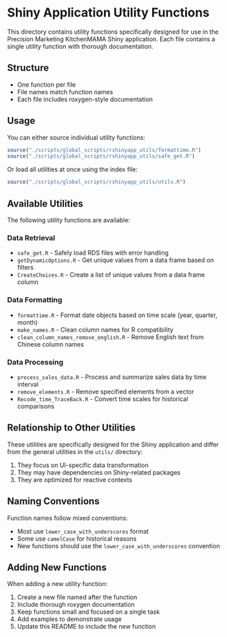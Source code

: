 # Shiny Application Utility Functions

This directory contains utility functions specifically designed for use in the Precision Marketing KitchenMAMA Shiny application. Each file contains a single utility function with thorough documentation.

## Structure

- One function per file
- File names match function names
- Each file includes roxygen-style documentation

## Usage

You can either source individual utility functions:

```r
source("./scripts/global_scripts/rshinyapp_utils/formattime.R")
source("./scripts/global_scripts/rshinyapp_utils/safe_get.R")
```

Or load all utilities at once using the index file:

```r
source("./scripts/global_scripts/rshinyapp_utils/utils.R")
```

## Available Utilities

The following utility functions are available:

### Data Retrieval

- `safe_get.R` - Safely load RDS files with error handling
- `getDynamicOptions.R` - Get unique values from a data frame based on filters
- `CreateChoices.R` - Create a list of unique values from a data frame column

### Data Formatting

- `formattime.R` - Format date objects based on time scale (year, quarter, month)
- `make_names.R` - Clean column names for R compatibility
- `clean_column_names_remove_english.R` - Remove English text from Chinese column names

### Data Processing

- `process_sales_data.R` - Process and summarize sales data by time interval
- `remove_elements.R` - Remove specified elements from a vector
- `Recode_time_TraceBack.R` - Convert time scales for historical comparisons

## Relationship to Other Utilities

These utilities are specifically designed for the Shiny application and differ from the general utilities in the `utils/` directory:

1. They focus on UI-specific data transformation
2. They may have dependencies on Shiny-related packages
3. They are optimized for reactive contexts

## Naming Conventions

Function names follow mixed conventions:
- Most use `lower_case_with_underscores` format
- Some use `camelCase` for historical reasons
- New functions should use the `lower_case_with_underscores` convention

## Adding New Functions

When adding a new utility function:

1. Create a new file named after the function
2. Include thorough roxygen documentation
3. Keep functions small and focused on a single task
4. Add examples to demonstrate usage
5. Update this README to include the new function